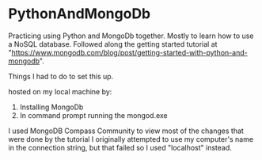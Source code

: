 # PythonAndMongoDb
Practicing using Python and MongoDb together.  Mostly to learn how to use a NoSQL database.  Followed along the getting started tutorial at "https://www.mongodb.com/blog/post/getting-started-with-python-and-mongodb".  

Things I had to do to set this up.

hosted on my local machine by:
1. Installing MongoDb
2. In command prompt running the mongod.exe

I used MongoDB Compass Community to view most of the changes that were done by the tutorial
I originally attempted to use my computer's name in the connection string, but that failed so I used "localhost" instead.  

